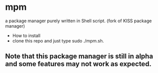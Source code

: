 # mpm
a package manager purely written in Shell script. (fork of KISS package manager)

* How to install
 * clone this repo and just type sudo ./mpm.sh.

## Note that this package manager is still in alpha and some features may not work as expected. ##

